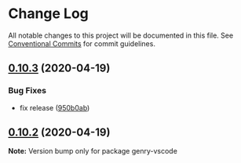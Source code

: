 # Change Log

All notable changes to this project will be documented in this file.
See [Conventional Commits](https://conventionalcommits.org) for commit guidelines.

## [0.10.3](https://github.com/KrickRay/genry/compare/v0.10.2...v0.10.3) (2020-04-19)


### Bug Fixes

* fix release ([950b0ab](https://github.com/KrickRay/genry/commit/950b0ab99c468cf91ffc8d23dad8d566eb15fc1c))





## [0.10.2](https://github.com/KrickRay/genry/compare/v0.10.0...v0.10.2) (2020-04-19)

**Note:** Version bump only for package genry-vscode

